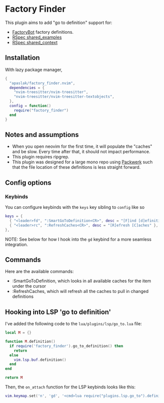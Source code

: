 # Factory Finder
This plugin aims to add "go to definition" support for:
- [FactoryBot](https://github.com/thoughtbot/factory_bot) factory definitions.
- [RSpec shared_examples](https://rspec.info/features/3-12/rspec-core/example-groups/shared-examples/)
- [RSpec shared_context](https://rspec.info/features/3-12/rspec-core/example-groups/shared-context/)

## Installation

With lazy package manager,
```lua
{
  "apaslak/factory_finder.nvim",
  dependencies = {
    "nvim-treesitter/nvim-treesitter",
    "nvim-treesitter/nvim-treesitter-textobjects",
  },
  config = function()
    require("factory_finder")
  end
}
```
## Notes and assumptions
- When you open neovim for the first time, it will populate the "caches" and be slow. Every time after that, it should not impact performance.
- This plugin requires ripgrep.
- This plugin was designed for a large mono repo using [Packwerk](https://github.com/Shopify/packwerk) such that the file location of these definitions is less straight forward.


## Config options
### Keybinds

You can configure keybinds with the `keys` key sibling to `config` like so
```lua
keys = {
  { "<leader>fd", ":SmartGoToDefinition<CR>", desc = "[F]ind [d]efinition" },
  { "<leader>rc", ":RefreshCaches<CR>", desc = "[R]efresh [C]aches" },
},
```
NOTE: See below for how I hook into the `gd` keybind for a more seamless integration.

## Commands

Here are the available commands:
- :SmartGoToDefinition, which looks in all available caches for the item under the cursor
- :RefreshCaches, which will refresh all the caches to pull in changed definitions

## Hooking into LSP 'go to definition'

I've added the following code to the `lua/plugins/lsp/go_to.lua` file:

```lua
local M = {}

function M.definition()
  if require('factory_finder').go_to_definition() then
    return
  else
    vim.lsp.buf.definition()
  end
end

return M
```

Then, the `on_attach` function for the LSP keybinds looks like this:

```lua
vim.keymap.set('n', 'gd', '<cmd>lua require("plugins.lsp.go_to").definition()<cr>', opts)
```
